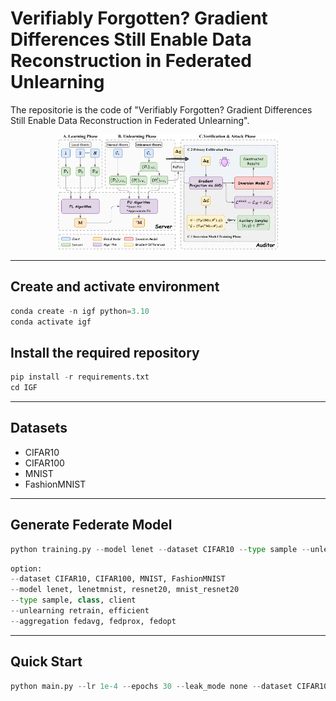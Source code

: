 # Verifiably Forgotten? Gradient Differences Still Enable Data Reconstruction in Federated Unlearning

The repositorie is the code of "Verifiably Forgotten? Gradient Differences Still Enable Data Reconstruction in Federated Unlearning".

<p align="center">
  <img src="./Figs/igf.jpg" width="70%">
</p>

---
##  Create and activate environment
```python
conda create -n igf python=3.10
conda activate igf
```

##  Install the required repository

```python
pip install -r requirements.txt
cd IGF
```
---

##  Datasets
- CIFAR10
- CIFAR100
- MNIST
- FashionMNIST

---

## Generate Federate Model

```python
python training.py --model lenet --dataset CIFAR10 --type sample --unlearning retrain --aggregation fedavg
```

```python
option:
--dataset CIFAR10, CIFAR100, MNIST, FashionMNIST
--model lenet, lenetmnist, resnet20, mnist_resnet20
--type sample, class, client
--unlearning retrain, efficient
--aggregation fedavg, fedprox, fedopt
```
---
## Quick Start

```python
python main.py --lr 1e-4 --epochs 30 --leak_mode none --dataset CIFAR10 --batch_size 256 --shared_model LeNet --type sample --unlearning retrain --state attack
```
